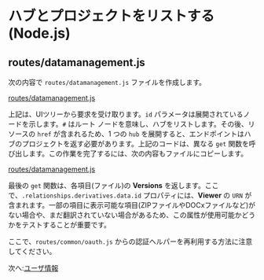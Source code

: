 # ハブとプロジェクトをリストする(Node.js)

## routes/datamanagement.js

次の内容で `routes/datamanagement.js` ファイルを作成します。

[routes/datamanagement.js](_snippets/viewhubmodels/node/routes/datamanagement.1.js ':include :type=code javascript')

上記は、UIツリーから要求を受け取ります。`id` パラメータは展開されているノードを示します。`#` はルート ノードを意味し、ハブをリストします。その後、リソースの `href` が含まれるため、1 つの `hub` を展開すると、エンドポイントはハブのプロジェクトを返す必要があります。上記のコードは、異なる `get` 関数を呼び出します。この作業を完了するには、次の内容もファイルにコピーします。

[routes/datamanagement.js](_snippets/viewhubmodels/node/routes/datamanagement.2.js ':include :type=code javascript')

最後の `get` 関数は、各項目(ファイル)の **Versions** を返します。ここで、`.relationships.derivatives.data.id` プロパティには、**Viewer** の `URN` が含まれます。一部の項目に表示可能な項目(ZIPファイルやDOCxファイルなど)がない場合や、まだ翻訳されていない場合があるため、この属性が使用可能かどうかをテストすることが重要です。

ここで、`routes/common/oauth.js` からの認証ヘルパーを再利用する方法に注意してください。

次へ:[ユーザ情報](/ja_jp/oauth/user/readme)